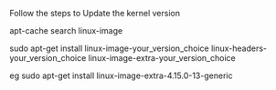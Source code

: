 Follow the steps to Update the kernel version 

apt-cache search linux-image

sudo apt-get install linux-image-your_version_choice linux-headers-your_version_choice linux-image-extra-your_version_choice

eg 
    sudo apt-get install linux-image-extra-4.15.0-13-generic
